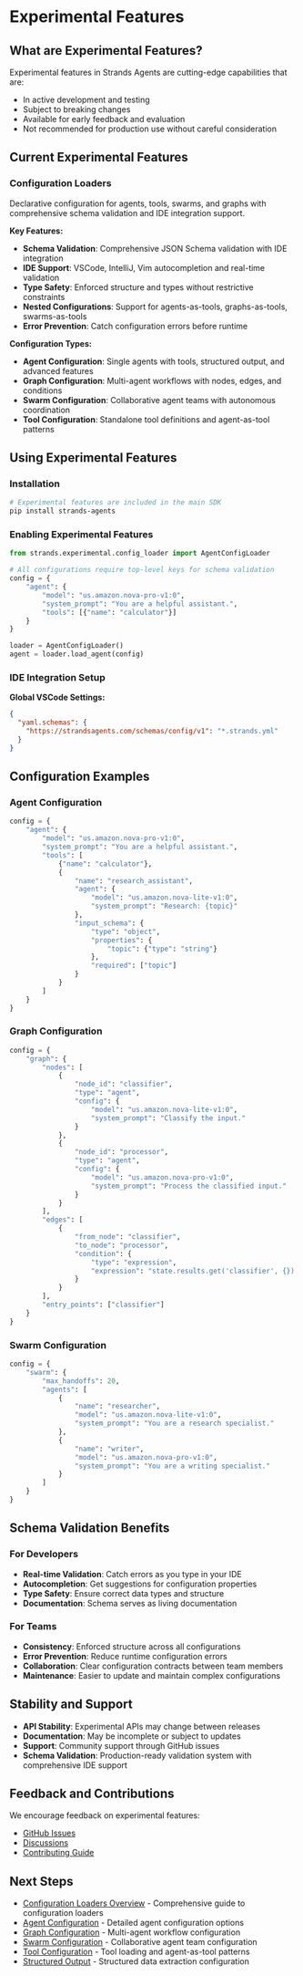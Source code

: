 # Experimental Features

## What are Experimental Features?

Experimental features in Strands Agents are cutting-edge capabilities that are:
- In active development and testing
- Subject to breaking changes
- Available for early feedback and evaluation
- Not recommended for production use without careful consideration

## Current Experimental Features

### Configuration Loaders
Declarative configuration for agents, tools, swarms, and graphs with comprehensive schema validation and IDE integration support.

**Key Features:**
- **Schema Validation**: Comprehensive JSON Schema validation with IDE integration
- **IDE Support**: VSCode, IntelliJ, Vim autocompletion and real-time validation
- **Type Safety**: Enforced structure and types without restrictive constraints
- **Nested Configurations**: Support for agents-as-tools, graphs-as-tools, swarms-as-tools
- **Error Prevention**: Catch configuration errors before runtime

**Configuration Types:**
- **Agent Configuration**: Single agents with tools, structured output, and advanced features
- **Graph Configuration**: Multi-agent workflows with nodes, edges, and conditions
- **Swarm Configuration**: Collaborative agent teams with autonomous coordination
- **Tool Configuration**: Standalone tool definitions and agent-as-tool patterns

## Using Experimental Features

### Installation
```bash
# Experimental features are included in the main SDK
pip install strands-agents
```

### Enabling Experimental Features
```python
from strands.experimental.config_loader import AgentConfigLoader

# All configurations require top-level keys for schema validation
config = {
    "agent": {
        "model": "us.amazon.nova-pro-v1:0",
        "system_prompt": "You are a helpful assistant.",
        "tools": [{"name": "calculator"}]
    }
}

loader = AgentConfigLoader()
agent = loader.load_agent(config)
```

### IDE Integration Setup

**Global VSCode Settings:**
```json
{
  "yaml.schemas": {
    "https://strandsagents.com/schemas/config/v1": "*.strands.yml"
  }
}
```

## Configuration Examples

### Agent Configuration
```python
config = {
    "agent": {
        "model": "us.amazon.nova-pro-v1:0",
        "system_prompt": "You are a helpful assistant.",
        "tools": [
            {"name": "calculator"},
            {
                "name": "research_assistant",
                "agent": {
                    "model": "us.amazon.nova-lite-v1:0",
                    "system_prompt": "Research: {topic}"
                },
                "input_schema": {
                    "type": "object",
                    "properties": {
                        "topic": {"type": "string"}
                    },
                    "required": ["topic"]
                }
            }
        ]
    }
}
```

### Graph Configuration
```python
config = {
    "graph": {
        "nodes": [
            {
                "node_id": "classifier",
                "type": "agent",
                "config": {
                    "model": "us.amazon.nova-lite-v1:0",
                    "system_prompt": "Classify the input."
                }
            },
            {
                "node_id": "processor",
                "type": "agent",
                "config": {
                    "model": "us.amazon.nova-pro-v1:0",
                    "system_prompt": "Process the classified input."
                }
            }
        ],
        "edges": [
            {
                "from_node": "classifier",
                "to_node": "processor",
                "condition": {
                    "type": "expression",
                    "expression": "state.results.get('classifier', {}).get('status') == 'complete'"
                }
            }
        ],
        "entry_points": ["classifier"]
    }
}
```

### Swarm Configuration
```python
config = {
    "swarm": {
        "max_handoffs": 20,
        "agents": [
            {
                "name": "researcher",
                "model": "us.amazon.nova-lite-v1:0",
                "system_prompt": "You are a research specialist."
            },
            {
                "name": "writer",
                "model": "us.amazon.nova-pro-v1:0",
                "system_prompt": "You are a writing specialist."
            }
        ]
    }
}
```

## Schema Validation Benefits

### For Developers
- **Real-time Validation**: Catch errors as you type in your IDE
- **Autocompletion**: Get suggestions for configuration properties
- **Type Safety**: Ensure correct data types and structure
- **Documentation**: Schema serves as living documentation

### For Teams
- **Consistency**: Enforced structure across all configurations
- **Error Prevention**: Reduce runtime configuration errors
- **Collaboration**: Clear configuration contracts between team members
- **Maintenance**: Easier to update and maintain complex configurations

## Stability and Support

- **API Stability**: Experimental APIs may change between releases
- **Documentation**: May be incomplete or subject to updates
- **Support**: Community support through GitHub issues
- **Schema Validation**: Production-ready validation system with comprehensive IDE support

## Feedback and Contributions

We encourage feedback on experimental features:
- [GitHub Issues](https://github.com/strands-agents/sdk-python/issues)
- [Discussions](https://github.com/strands-agents/sdk-python/discussions)
- [Contributing Guide](https://github.com/strands-agents/sdk-python/blob/main/CONTRIBUTING.md)

## Next Steps

- [Configuration Loaders Overview](config-loader/overview.md) - Comprehensive guide to configuration loaders
- [Agent Configuration](config-loader/agent-config.md) - Detailed agent configuration options
- [Graph Configuration](config-loader/graph-config.md) - Multi-agent workflow configuration
- [Swarm Configuration](config-loader/swarm-config.md) - Collaborative agent team configuration
- [Tool Configuration](config-loader/tool-config.md) - Tool loading and agent-as-tool patterns
- [Structured Output](config-loader/structured-output.md) - Structured data extraction configuration
